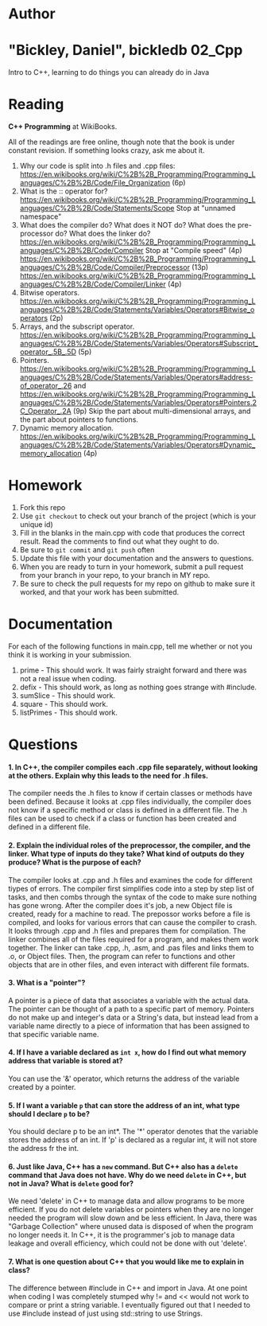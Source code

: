 Author
==========
"Bickley, Daniel", bickledb
02_Cpp
======

Intro to C++, learning to do things you can already do in Java

Reading
=======

**C++ Programming** at WikiBooks.

All of the readings are free online, though note that the book is under constant revision. If something looks crazy, ask me about it.

1. Why our code is split into .h files and .cpp files: https://en.wikibooks.org/wiki/C%2B%2B_Programming/Programming_Languages/C%2B%2B/Code/File_Organization (6p)
2. What is the :: operator for? https://en.wikibooks.org/wiki/C%2B%2B_Programming/Programming_Languages/C%2B%2B/Code/Statements/Scope Stop at "unnamed namespace"
3. What does the compiler do? What does it NOT do? What does the pre-processor do? What does the linker do? https://en.wikibooks.org/wiki/C%2B%2B_Programming/Programming_Languages/C%2B%2B/Code/Compiler Stop at "Compile speed" (4p) https://en.wikibooks.org/wiki/C%2B%2B_Programming/Programming_Languages/C%2B%2B/Code/Compiler/Preprocessor (13p) https://en.wikibooks.org/wiki/C%2B%2B_Programming/Programming_Languages/C%2B%2B/Code/Compiler/Linker (4p)
4. Bitwise operators. https://en.wikibooks.org/wiki/C%2B%2B_Programming/Programming_Languages/C%2B%2B/Code/Statements/Variables/Operators#Bitwise_operators (2p)
5. Arrays, and the subscript operator. https://en.wikibooks.org/wiki/C%2B%2B_Programming/Programming_Languages/C%2B%2B/Code/Statements/Variables/Operators#Subscript_operator_.5B_.5D (5p)
6. Pointers. https://en.wikibooks.org/wiki/C%2B%2B_Programming/Programming_Languages/C%2B%2B/Code/Statements/Variables/Operators#address-of_operator_.26 and https://en.wikibooks.org/wiki/C%2B%2B_Programming/Programming_Languages/C%2B%2B/Code/Statements/Variables/Operators#Pointers.2C_Operator_.2A (9p) Skip the part about multi-dimensional arrays, and the part about pointers to functions.
7. Dynamic memory allocation. https://en.wikibooks.org/wiki/C%2B%2B_Programming/Programming_Languages/C%2B%2B/Code/Statements/Variables/Operators#Dynamic_memory_allocation (4p)

Homework
========

1. Fork this repo
2. Use `git checkout` to check out your branch of the project (which is your unique id)
3. Fill in the blanks in the main.cpp with code that produces the correct result. Read the comments to find out what they ought to do.
4. Be sure to `git commit` and `git push` often
5. Update this file with your documentation and the answers to questions.
6. When you are ready to turn in your homework, submit a pull request from your branch in your repo, to your branch in MY repo.
7. Be sure to check the pull requests for my repo on github to make sure it worked, and that your work has been submitted.

Documentation
=========

For each of the following functions in main.cpp, tell me whether or not you think it is working in your submission.

1. prime - This should work. It was fairly straight forward and there was not a real issue when coding.
2. defix - This should work, as long as nothing goes strange with #include<string>.
3. sumSlice - This should work.
4. square - This should work.
5. listPrimes - This should work.

Questions
=======

#### 1. In C++, the compiler compiles each .cpp file separately, without looking at the others. Explain why this leads to the need for .h files.
The compiler needs the .h files to know if certain classes or methods have been defined. Because it looks at .cpp files individually, the compiler does not know if a specific method or class is defined in a different file. The .h files can be used to check if a class or function has been created and defined in a different file.
#### 2. Explain the individual roles of the preprocessor, the compiler, and the linker. What type of inputs do they take? What kind of outputs do they produce? What is the purpose of each?
The compiler looks at .cpp and .h files and examines the code for different tiypes of errors. The compiler first simplifies code into a step by step list of tasks, and then combs through the syntax of the code to make sure nothing has gone wrong. After the compiler does it's job, a new Object file is created, ready for a machine to read.
The prepossor works before a file is compiled, and looks for various errors that can cause the compiler to crash. It looks through .cpp and .h files and prepares them for compilation.
The linker combines all of the files required for a program, and makes them work together. The linker can take .cpp, .h, .asm, and .pas files and links them to .o, or Object files. Then, the program can refer to functions and other objects that are in other files, and even interact with different file formats.
#### 3. What is a "pointer"?
A pointer is a piece of data that associates a variable with the actual data. The pointer can be thought of a path to a specific part of memory. Pointers do not make up and integer's data or a String's data, but instead lead from a variable name directly to a piece of information that has been assigned to that specific variable name.
#### 4. If I have a variable declared as `int x`, how do I find out what memory address that variable is stored at?
You can use the '&' operator, which returns the address of the variable created by a pointer.
#### 5. If I want a variable `p` that can store the address of an int, what type should I declare `p` to be?
You should declare p to be an int*. The '*' operator denotes that the variable stores the address of an int. If 'p' is declared as a regular int, it will not store the address fr the int.
#### 6. Just like Java, C++ has a `new` command. But C++ also has a `delete` command that Java does not have. Why do we need `delete` in C++, but not in Java? What is `delete` good for?
We need 'delete' in C++ to manage data and allow programs to be more efficient. If you do not delete variables or pointers when they are no longer needed the program will slow down and be less efficient. In Java, there was "Garbage Collection" where unused data is disposed of when the program no longer needs it. In C++, it is the programmer's job to manage data leakage and overall efficiency, which could not be done with out 'delete'.
#### 7. What is one question about C++ that you would like me to explain in class?
The difference between #include in C++ and import in Java. At one point when coding I was completely stumped why != and << would not work to compare or print a string variable. I eventually figured out that I needed to use #include<string> instead of just using std::string to use Strings.